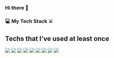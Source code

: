 ### Hi there 👋

<!--
**yeonhyeeun/yeonhyeeun** is a ✨ _special_ ✨ repository because its `README.md` (this file) appears on your GitHub profile.

Here are some ideas to get you started:

- 🔭 I’m currently working on ...
- 🌱 I’m currently learning ...
- 👯 I’m looking to collaborate on ...
- 🤔 I’m looking for help with ...
- 💬 Ask me about ...
- 📫 How to reach me: ...
- 😄 Pronouns: ...
- ⚡ Fun fact: ...
-->

### 💻 My Tech Stack ⚔️  
## Techs that I've used at least once  
  
    
    
    
<!-- 사용해본 테크 스택들 소개      -->

<img src="https://img.shields.io/badge/Java-1985F0?style=flat-square&logo=Java&logoColor=white"/></a>
<img src="https://img.shields.io/badge/JavaScripte-F7DF1E?style=flat-square&logo=JavaScript&logoColor=black"/></a>
<img src="https://img.shields.io/badge/TypeScripte-1985F0?style=flat-square&logo=TypeScript&logoColor=black"/></a>
<img src="https://img.shields.io/badge/C-A8B9CC?style=flat-square&logo=C&logoColor=white"/></a>
<img src="https://img.shields.io/badge/C++-00599C?style=flat-square&logo=C++&logoColor=black"/></a>
<img src="https://img.shields.io/badge/CSS-1572B6?style=flat-square&logo=CSS&logoColor= white"/></a>
<img src="https://img.shields.io/badge/MySQL-4479A1?style=flat-square&logo=MySQLlogoColor=white"/></a>
<img src="https://img.shields.io/badge/SQLite-003B57?style=flat-square&logo=SQLite&logoColor=white"/></a>
<img src="https://img.shields.io/badge/HTML-E34F26?style=flat-square&logo=html&logoColor= white "/></a>






  
